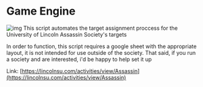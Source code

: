 # Game Engine

![img](https://i.imgur.com/cdB9nsA.png)
This script automates the target assignment proccess for the University of Lincoln Assassin Society's targets

In order to function, this script requires a google sheet with the appropriate layout, it is not intended for use outside of the society. That said, if you run a society and are interested, i'd be happy to help set it up


Link: [https://lincolnsu.com/activities/view/Assassin](https://lincolnsu.com/activities/view/Assassin)
